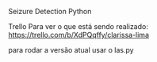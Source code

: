 Seizure Detection Python


Trello Para ver o que está sendo realizado:
https://trello.com/b/XdPQqffy/clarissa-lima


para rodar a versão atual usar o las.py


